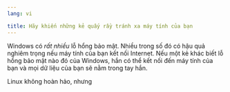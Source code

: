 ```yaml
---
lang: vi

title: Hãy khiến những kẻ quấy rầy tránh xa máy tính của bạn
---
```


Windows có <i>rất nhiều</i> lỗ hổng bảo mật. Nhiều trong số đó có hậu quả nghiêm trọng 
nếu máy tính của bạn kết nối Internet. Nếu một kẻ khác biết lỗ hổng bảo mật nào đó của 
Windows, hắn có thể kết nối đến máy tính của bạn và mọi dữ liệu của bạn sẽ nằm trong tay hắn.

Linux không hoàn hảo, nhưng




